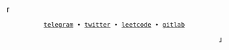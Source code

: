 <h2></h2><br>

<p align="left"><strong><samp>「</samp></strong></p>
   <p align="center">
      <samp>
         <a href="https://t.me/kitanoyoru" target="_blank">telegram</a> &#8226;
         <a href="https://twitter.com/kitanoyoru_" target="_blank">twitter</a> &#8226;
         <a href="https://leetcode.com/kitanoyoru_" target="_blank">leetcode</a> &#8226;
         <a href="https://gitlab.com/kitanoyoru" target="_blank">gitlab</a>
      </samp>
   </p>
<p align="right"><strong><samp>」</samp></strong></p>

<br>
   
